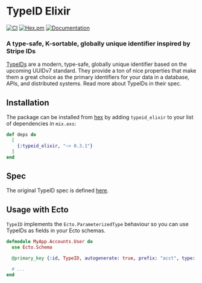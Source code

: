 # TypeID Elixir

[![CI](https://github.com/sloanelybutsurely/typeid-elixir/actions/workflows/ci.yaml/badge.svg)](https://github.com/sloanelybutsurely/typeid-elixir/actions/workflows/ci.yaml) [![Hex.pm](https://img.shields.io/hexpm/v/typeid_elixir.svg)](https://hex.pm/packages/typeid_elixir) [![Documentation](https://img.shields.io/badge/documentation-gray)](https://hexdocs.pm/typeid_elixir)

### A type-safe, K-sortable, globally unique identifier inspired by Stripe IDs

[TypeIDs](https://github.com/jetpack-io/typeid) are a modern, type-safe, globally unique identifier based on the upcoming UUIDv7 standard. They provide a ton of nice properties that make them a great choice as the primary identifiers for your data in a database, APIs, and distributed systems. Read more about TypeIDs in their spec.

## Installation

The package can be installed from [hex](https://hex.pm/packages/typeid_elixir) by adding `typeid_elixir` to your list of dependencies in `mix.exs`:

```elixir
def deps do
  [
    {:typeid_elixir, "~> 0.3.1"}
  ]
end
```

## Spec

The original TypeID spec is defined [here](https://github.com/jetpack-io/typeid).

## Usage with Ecto

`TypeID` implements the `Ecto.ParameterizedType` behaviour so you can use
TypeIDs as fields in your Ecto schemas.

```elixir
defmodule MyApp.Accounts.User do
  use Ecto.Schema

  @primary_key {:id, TypeID, autogenerate: true, prefix: "acct", type: :binary_id}

  # ...
end
```
